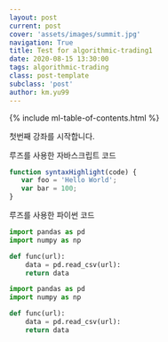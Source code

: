 ```yaml
---
layout: post
current: post
cover: 'assets/images/summit.jpg'
navigation: True
title: Test for algorithmic-trading1
date: 2020-08-15 13:30:00
tags: algorithmic-trading
class: post-template
subclass: 'post'
author: km.yu99
---
```

{% include ml-table-of-contents.html %}

첫번째 강좌를 시작합니다.

루즈를 사용한 자바스크립트 코드
~~~javascript
function syntaxHighlight(code) {
   var foo = 'Hello World';
   var bar = 100;
}
~~~

루즈를 사용한 파이썬 코드
~~~python
import pandas as pd
import numpy as np

def func(url):
    data = pd.read_csv(url):
    return data
~~~

```python
import pandas as pd
import numpy as np

def func(url):
    data = pd.read_csv(url):
    return data
```